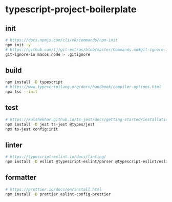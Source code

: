 # typescript-project-boilerplate

## init

```sh
# https://docs.npmjs.com/cli/v8/commands/npm-init
npm init -y
# https://github.com/tj/git-extras/blob/master/Commands.md#git-ignore-io
git-ignore-io macos,node > .gitignore
```

## build

```sh
npm install -D typescript
# https://www.typescriptlang.org/docs/handbook/compiler-options.html
npx tsc --init
```

## test

```sh
# https://kulshekhar.github.io/ts-jest/docs/getting-started/installation
npm install -D jest ts-jest @types/jest
npx ts-jest config:init
```

## linter

```sh
# https://typescript-eslint.io/docs/linting/
npm install -D eslint @typescript-eslint/parser @typescript-eslint/eslint-plugin
```

## formatter

```sh
# https://prettier.io/docs/en/install.html
npm install -D prettier eslint-config-prettier
```
